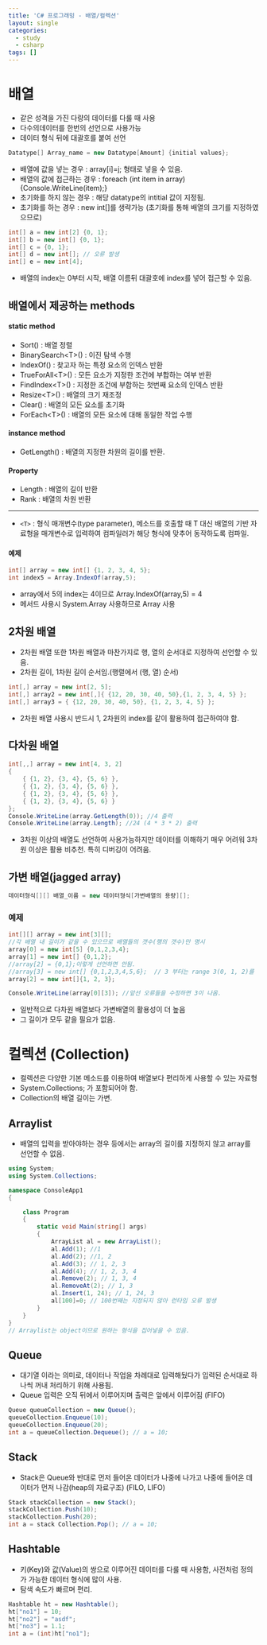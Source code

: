 ```yaml
---
title: 'C# 프로그래밍 - 배열/컬렉션'
layout: single
categories:
  - study
  - csharp
tags: []
---
```

# 배열

* 같은 성격을 가진 다량의 데이터를 다룰 때 사용
* 다수의데이터를 한번의 선언으로 사용가능
* 데이터 형식 뒤에 대괄호를 붙여 선언

```csharp
Datatype[] Array_name = new Datatype[Amount] {initial values};
```

* 배열에 값을 넣는 경우 : array[i]=j; 형태로 넣을 수 있음.
* 배열의 값에 접근하는 경우 : foreach (int item in array) {Console.WriteLine(item);}
* 초기화를 하지 않는 경우 : 해당 datatype의 intitial 값이 지정됨.
* 초기화를 하는 경우 : new int[]를 생략가능 (초기화를 통해 배열의 크기를 지정하였으므로)

```csharp
int[] a = new int[2] {0, 1};
int[] b = new int[] {0, 1};
int[] c = {0, 1};
int[] d = new int[]; // 오류 발생
int[] e = new int[4];
```

* 배열의 index는 0부터 시작, 배열 이름뒤 대괄호에 index를 넣어 접근할 수 있음.

## 배열에서 제공하는 methods

#### static method

* Sort() : 배열 정렬
* BinarySearch\<T>() : 이진 탐색 수행
* IndexOf() : 찾고자 하는 특정 요소의 인덱스 반환
* TrueForAll\<T>() : 모든 요소가 지정한 조건에 부합하는 여부 반환
* FindIndex\<T>() : 지정한 조건에 부합하는 첫번째 요소의 인덱스 반환
* Resize\<T>() : 배열의 크기 재조정
* Clear() : 배열의 모든 요소를 초기화
* ForEach\<T>() : 배열의 모든 요소에 대해 동일한 작업 수행

#### instance method

* GetLength() : 배열의 지정한 차원의 길이를 반환. 

#### Property

* Length : 배열의 길이 반환
* Rank : 배열의 차원 반환

---

* `<T>` : 형식 매개변수(type parameter), 메소드를 호출할 때 T 대신 배열의 기반 자료형을 매개변수로 입력하여 컴파일러가 해당 형식에 맞추어 동작하도록 컴파일.

#### 예제

```csharp
int[] array = new int[] {1, 2, 3, 4, 5};
int index5 = Array.IndexOf(array,5);
```
* array에서 5의 index는 4이므로 Array.IndexOf(array,5) = 4
* 메서드 사용시 System.Array 사용하므로 Array 사용

## 2차원 배열

* 2차원 배열 또한 1차원 배열과 마찬가지로 행, 열의 순서대로 지정하여 선언할 수 있음.
* 2차원 길이, 1차원 길이 순서임.(행렬에서 (행, 열) 순서)

```csharp
int[,] array = new int[2, 5];
int[,] array2 = new int[,]{ {12, 20, 30, 40, 50},{1, 2, 3, 4, 5} };
int[,] array3 = { {12, 20, 30, 40, 50}, {1, 2, 3, 4, 5} };
```

* 2차원 배열 사용시 반드시 1, 2차원의 index를 같이 활용하여 접근하여야 함.

## 다차원 배열

```csharp
int[,,] array = new int[4, 3, 2]
{
	{ {1, 2}, {3, 4}, {5, 6} },
	{ {1, 2}, {3, 4}, {5, 6} },
	{ {1, 2}, {3, 4}, {5, 6} },
	{ {1, 2}, {3, 4}, {5, 6} }
};
Console.WriteLine(array.GetLength(0)); //4 출력
Console.WriteLine(array.Length); //24 (4 * 3 * 2) 출력
```

* 3차원 이상의 배열도 선언하여 사용가능하지만 데이터를 이해하기 매우 어려워 3차원 이상은 활용 비추천. 특히 디버깅이 어려움.

## 가변 배열(jagged array)

```csharp
데이터형식[][] 배열_이름 = new 데이터형식[가변배열의 용량][];
```

### 예제

```csharp
int[][] array = new int[3][];
//각 배열 내 길이가 같을 수 있으므로 배열들의 갯수(행의 갯수)만 명시
array[0] = new int[5] {0,1,2,3,4};
array[1] = new int[] {0,1,2};
//array[2] = {0,1};이렇게 선언하면 안됨.
//array[3] = new int[] {0,1,2,3,4,5,6};  // 3 부터는 range 3(0, 1, 2)를 넘어가므로 오류 발생시킴
array[2] = new int[]{1, 2, 3};

Console.WriteLine(array[0][3]); //앞선 오류들을 수정하면 3이 나옴.
```

* 일반적으로 다차원 배열보다 가변배열의 활용성이 더 높음
* 그 길이가 모두 같을 필요가 없음.

# 컬렉션 (Collection)

* 컬렉션은 다양한 기본 메소드를 이용하여 배열보다 편리하게 사용할 수 있는 자료형
* System.Collections; 가 포함되어야 함.
* Collection의 배열 길이는 가변.


## Arraylist

* 배열의 입력을 받아야하는 경우 등에서는 array의 길이를 지정하지 않고 array를 선언할 수 없음.

```csharp
using System;
using System.Collections;

namespace ConsoleApp1
{

	class Program
	{
		static void Main(string[] args)
		{
			ArrayList al = new ArrayList();
			al.Add(1); //1
			al.Add(2); //1, 2
			al.Add(3); // 1, 2, 3
			al.Add(4); // 1, 2, 3, 4
			al.Remove(2); // 1, 3, 4
			al.RemoveAt(2); // 1, 3
			al.Insert(1, 24); // 1, 24, 3
			al[100]=0; // 100번째는 지정되지 않아 런타임 오류 발생
		}
	}
}
// Arraylist는 object이므로 원하는 형식을 집어넣을 수 있음.
```

## Queue

* 대기열 이라는 의미로, 데이터나 작업을 차례대로 입력해뒀다가 입력된 순서대로 하나씩 꺼내 처리하기 위해 사용됨.
* Queue 입력은 오직 뒤에서 이루어지며 출력은 앞에서 이루어짐 (FIFO)

```csharp
Queue queueCollection = new Queue();
queueCollection.Enqueue(10);
queueCollection.Enqueue(20);
int a = queueCollection.Dequeue(); // a = 10;
```

## Stack

* Stack은 Queue와 반대로 먼저 들어온 데이터가 나중에 나가고 나중에 들어온 데이터가 먼저 나감(heap의 자료구조) (FILO, LIFO)

```csharp
Stack stackCollection = new Stack();
stackCollection.Push(10);
stackCollection.Push(20);
int a = stack Collection.Pop(); // a = 10;
```

## Hashtable

* 키(Key)와 값(Value)의 쌍으로 이루어진 데이터를 다룰 때 사용함, 사전처럼 정의가 가능한 데이터 형식에 많이 사용.
* 탐색 속도가 빠르며 편리.

```csharp
Hashtable ht = new Hashtable();
ht["no1"] = 10;
ht["no2"] = "asdf";
ht["no3"] = 1.1;
int a = (int)ht["no1"];
```

